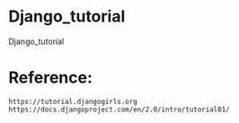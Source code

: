 # Django_tutorial
Django_tutorial

# Reference:

    https://tutorial.djangogirls.org
    https://docs.djangoproject.com/en/2.0/intro/tutorial01/
